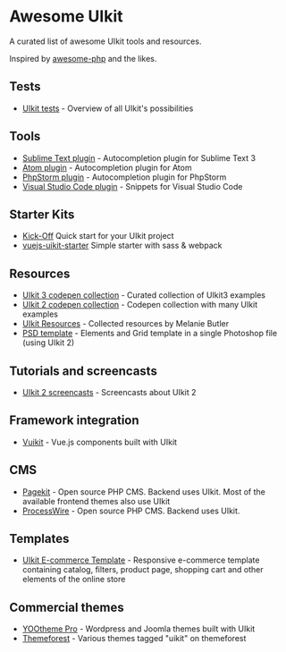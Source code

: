 # Awesome UIkit

A curated list of awesome UIkit tools and resources.

Inspired by [awesome-php](https://github.com/ziadoz/awesome-php) and the likes.

## Tests
 - [UIkit tests](https://getuikit.com/assets/uikit/tests/) - Overview of all UIkit's possibilities

## Tools
 - [Sublime Text plugin](https://github.com/uikit/uikit-sublime) - Autocompletion plugin for Sublime Text 3
 - [Atom plugin](https://atom.io/packages/uikit-atom) - Autocompletion plugin for Atom
 - [PhpStorm plugin](https://github.com/Bixie/intellij-uikit) - Autocompletion plugin for PhpStorm
 - [Visual Studio Code plugin](https://marketplace.visualstudio.com/items?itemName=Keno.uikit-3-snippets) - Snippets for Visual Studio Code

## Starter Kits
 - [Kick-Off](https://github.com/zzseba78/Kick-Off) Quick start for your UIkit project
 - [vuejs-uikit-starter](https://github.com/mstaack/vuejs-uikit-starter) Simple starter with sass & webpack
## Resources
 - [UIkit 3 codepen collection](https://codepen.io/collection/AYNaMv) - Curated collection of UIkit3 examples 
 - [UIkit 2 codepen collection](http://codepen.io/collection/njbqPE) - Codepen collection with many UIkit examples
 - [UIkit Resources](http://melaniebutlerdesign.com/uikit) - Collected resources by Melanie Butler
 - [PSD template](https://plus.google.com/118003653058454072787/posts/LjqLED97Bh3) - Elements and Grid template in a single Photoshop file (using UIkit 2)

## Tutorials and screencasts
- [UIkit 2 screencasts](https://www.youtube.com/playlist?list=PL2SfpsC7cy0gv9O7nNKyQZBrFjhi3LH-V) - Screencasts about UIkit 2

## Framework integration
 - [Vuikit](https://vuikit.js.org) - Vue.js components built with UIkit

## CMS
 - [Pagekit](https://pagekit.com) - Open source PHP CMS. Backend uses UIkit. Most of the available frontend themes also use UIkit
 - [ProcessWire](https://processwire.com) - Open source PHP CMS. Backend uses UIkit.
 
## Templates
- [UIkit E-commerce Template](https://github.com/chekromul/uikit-ecommerce-template) - Responsive e-commerce template containing catalog, filters, product page, shopping cart and other elements of the online store

## Commercial themes
- [YOOtheme Pro](https://yootheme.com/pro) - Wordpress and Joomla themes built with UIkit
- [Themeforest](https://themeforest.net/tags/uikit) - Various themes tagged "uikit" on themeforest
